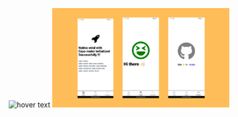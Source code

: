 <p align="center">
  <img src="your_relative_path_here" width="350" title="hover text">
  <img src="screenshots/banner.png" width="350" alt="Screenshot banner">
</p>
